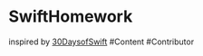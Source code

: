 # SwiftHomework
inspired by [30DaysofSwift](https://github.com/allenwong/30DaysofSwift)
#Content
#Contributor
